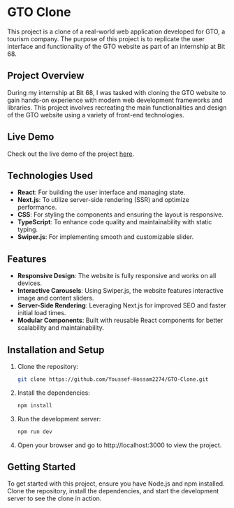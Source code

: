 # GTO Clone

This project is a clone of a real-world web application developed for GTO, a tourism company. The purpose of this project is to replicate the user interface and functionality of the GTO website as part of an internship at Bit 68.

## Project Overview

During my internship at Bit 68, I was tasked with cloning the GTO website to gain hands-on experience with modern web development frameworks and libraries. This project involves recreating the main functionalities and design of the GTO website using a variety of front-end technologies.

## Live Demo

Check out the live demo of the project [here](https://copy-gto.vercel.app/).

## Technologies Used

- **React**: For building the user interface and managing state.
- **Next.js**: To utilize server-side rendering (SSR) and optimize performance.
- **CSS**: For styling the components and ensuring the layout is responsive.
- **TypeScript**: To enhance code quality and maintainability with static typing.
- **Swiper.js**: For implementing smooth and customizable slider.

## Features

- **Responsive Design**: The website is fully responsive and works on all devices.
- **Interactive Carousels**: Using Swiper.js, the website features interactive image and content sliders.
- **Server-Side Rendering**: Leveraging Next.js for improved SEO and faster initial load times.
- **Modular Components**: Built with reusable React components for better scalability and maintainability.
  
## Installation and Setup

1. Clone the repository:
   
   ```bash
   git clone https://github.com/Youssef-Hossam2274/GTO-Clone.git

2. Install the dependencies:

   ```bash
   npm install
3. Run the development server:
   ```bash
   npm run dev
5. Open your browser and go to http://localhost:3000 to view the project.

## Getting Started
To get started with this project, ensure you have Node.js and npm installed. Clone the repository, install the dependencies, and start the development server to see the clone in action.
